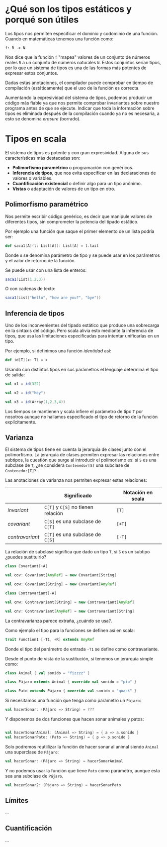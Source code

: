 # ¿Qué son los tipos estáticos y porqué son útiles

Los tipos nos permiten especificar el dominio y codominio de una función. Cuando en matemáticas tenemos una función como:
```
f: R -> N
```

Nos dice que la función `f` "mapea" valores de un conjunto de números reales `R` a un conjunto de números naturales `N`. Estos conjuntos serían tipos, por lo que un sistema de tipos es una de las formas más potentes de expresar estos conjuntos.

Dadas estas anotaciones, el compilador puede comprobar en tiempo de compilación (estáticamente) que el uso de la función es correcta.

Aumentando la expresividad del sistema de tipos, podemos producir un código más fiable ya que nos permite comprobar invariantes sobre nuestro programa antes de que se ejecute. Indicar que toda la información sobre tipos es eliminada después de la compilación cuando ya no es necesaria, a esto se denomina *erasure* (borrado).

# Tipos en scala

El sistema de tipos es potente y con gran expresividad. Alguna de sus características más destacadas son:
 * **Polimorfismo paramétrico** o programación con genéricos.
 * **Inferencia de tipos**, que nos evita especificar en las declaraciones de valores o variables.
 * **Cuantificación existencial** o definir algo para un tipo anónimo.
 * **Vistas** o adaptación de valores de un tipo en otro.

## Polimorfismo paramétrico

Nos permite escribir código genérico, es decir que manipule valores de diferentes tipos, sin comprometer la potencia del tipado estático.

Por ejemplo una función que saque el primer elemento de un lista podría ser:

```scala mdoc
def saca1[A](l: List[A]): List[A] = l.tail
```
Donde `A` se denomina parámetro de tipo y se puede usar en los parámetros y el valor de retorno de la función.

Se puede usar con una lista de enteros:
```scala mdoc
saca1(List(1,2,3))
```

O con cadenas de texto:
```scala mdoc
saca1(List("hello", "how are you?", "bye"))
```

## Inferencia de tipos

Uno de los inconvenientes del tipado estático que produce una sobrecarga en la sintáxis del código. Pero scala alivia esto mediante la inferencia de tipos, que usa las limitaciones especificadas para intentar unificarlas en un tipo.

Por ejemplo, si definimos una función *identidad* así:
```scala mdoc
def id[T](x: T) = x
```

Usando con distintos tipos en sus parámetros el lenguaje determina el tipo de salida:
```scala mdoc
val x1 = id(322)

val x2 = id("hey")

val x3 = id(Array(1,2,3,4))
```

Los tiempos se mantienen y scala infiere el parámetro de tipo `T` por nosotros aunque no hallamos especificado el tipo de retorno de la función explícitamente.

## Varianza

El sistema de tipos tiene en cuenta la jerarquía de clases junto con el polimorfismo.
La jerarquía de clases permiten expresar las relaciones entre subtipos, la cuestión que surge al introducir el polimorismo es: si `S` es una subclase de `T`, ¿se considera `Contenedor[S]` una subclase de `Contenedor[T]`?.

Las anotaciones de varianza nos permiten expresar estas relaciones:

|                 | Significado                        | Notación en scala |
|-----------------|------------------------------------|-------------------|
| *invariant*     | `C[T]` y `C[S]` no tienen relación | `[T]`             |
| *covariant*     | `C[S]` es una subclase de `C[T]`   | `[+T]`            |
| *contravariant* | `C[T]` es una subclase de `C[S]`   | `[-T]`            |

La relación de subclase significa que dado un tipo `T`, si `S` es un subtipo ¿puedes sustituirlo?

```scala mdoc:fail
class Covariant[+A]

val cov: Covariant[AnyRef] = new Covariant[String]

val cow: Covariant[String] = new Covariant[AnyRef]
```

```scala mdoc:fail
class Contravariant[-A]

val cnw: Contravariant[String] = new Contravariant[AnyRef]

val cnv: Contravariant[AnyRef] = new Contravariant[String]
```

La contravarianza parece extraña, ¿cuándo se usa?.

Como ejemplo el tipo para la funciones se definen así en scala:
```scala
trait Function1 [-T1, +R] extends AnyRef
```
Donde el tipo del parámetro de entrada `-T1` se define como contravariante.

Desde el punto de vista de la sustitución, si tenemos un jerarquía simple como:
```scala mdoc
class Animal { val sonido = "fizzzz" }

class Pájaro extends Animal { override val sonido = "pio" }

class Pato extends Pájaro { override val sonido = "quack" }
```

Si necesitamos una función que tenga como parámetro un `Pájaro`:
```scala
val hacerSonar: (Pájaro => String) = ???
```

Y disponemos de dos funciones que hacen sonar animales y patos:
```scala mdoc

val hacerSonarAnimal: (Animal => String) = { a => a.sonido }
val hacerSonarPato: (Pato => String) = { p => p.sonido }
```

Solo podremos reutiilizar la función de hacer sonar al animal siendo `Animal` una superclase de `Pájaro`:

```scala mdoc
val hacerSonar: (Pájaro => String) = hacerSonarAnimal
```

Y no podemos usar la función que tiene `Pato` como parámetro, aunque esta sea una subclase de `Pájaro`.
```scala mdoc:fail
val hacerSonar2: (Pájaro => String) = hacerSonarPato
```

## Límites

...

## Cuantificación

...